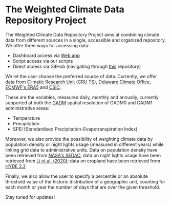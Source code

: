# The Weighted Climate Data Repository Project

The Weighted Climate Data Repository Project aims at combining climate data from different sources in a single, accessible and organized repository. We offer three ways for accessing data:
- Dashboard access via [Web app](https://climaterepo.streamlitapp.com/)
- Script access via our scripts
- Direct access via GitHub (navigating through [this](https://github.com/testalorenzo/climate_repository) repository)

We let the user choose the preferred source of data. Currently, we offer data from [Climatic Research Unit (CRU TS)](https://www.uea.ac.uk/groups-and-centres/climatic-research-unit), [Delaware Climate Office](https://climate.udel.edu/), [ECMWF's ERA5](https://www.ecmwf.int/) and [CSIC](https://spei.csic.es/index.html). 

These are the variables, measured daily, monthly and annually, currently supported at both the [GADM](https://gadm.org/) spatial resolution of GADM0 and GADM1 administrative areas:
- Temperature
- Precipitation
- SPEI (Standardised Precipitation-Evapotranspiration Index)

Moreover, we also provide the possibility of weighting climate data by population density or night lights usage (measured in different years) while linking grid data to administrative units. Data on population density have been retrieved from [NASA's SEDAC](https://sedac.ciesin.columbia.edu/data/set/gpw-v4-population-density-rev11); data on night lights usage have been retrieved from [Li et al. (2020)](https://www.nature.com/articles/s41597-020-0510-y); data on cropland have been retrieved from [HYDE 3.2](https://archaeology.datastations.nl/dataset.xhtml?persistentId=doi:10.17026/dans-25g-gez3)

Finally, we also allow the user to specify a percentile or an absolute threshold value of the historic distribution of a geographic unit, counting for each month or year the number of days that are over the given threshold.

Stay tuned for updates!
